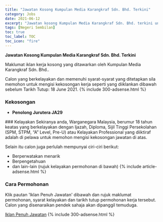 ```yaml
---
title: "Jawatan Kosong Kumpulan Media Karangkraf Sdn. Bhd. Terkini" 
category: Jobs 
date: 2021-06-12 
excerpt: "Jawatan kosong Kumpulan Media Karangkraf Sdn. Bhd. terkini untuk kekosongan Penolong Jurutera JA29" 
tags: [Negeri Sembilan] 
toc: true 
toc_label: TOC 
toc_icon: "fire" 
--- 
```


**Jawatan Kosong Kumpulan Media Karangkraf Sdn. Bhd. Terkini**

Maklumat iklan kerja kosong yang ditawarkan oleh Kumpulan Media Karangkraf Sdn. Bhd.. 

Calon yang berkelayakan dan memenuhi syarat-syarat yang ditetapkan sila memohon untuk mengisi kekosongan kerja seperti yang diiklankan dibawah sebelum Tarikh Tutup: 18 June 2021. 
{% include 300-adsense.html %} 
### Kekosongan 
<ul>
<li><strong>Penolong Jurutera JA29&#160;</strong></li>
</ul> 
### Kelayakan 
Sekiranya anda, Warganegara Malaysia, berumur 18 tahun keatas yang berkelayakan dengan Ijazah, Diploma, Sijil Tinggi Persekolahan (SPM, STPM, “A” Level, Pre-U) atau Kelayakan Professional yang diiktiraf adalah di pelawa untuk memohon mengisi kekosongan jawatan di atas.

Selain itu calon juga perlulah mempunyai ciri-ciri berikut:
- Berperwatakan menarik
- Berpengetahuan
- dan lain-lain (rujuk kelayakan permohonan di bawah) 
{% include article-adsense.html %} 
### Cara Permohonan 
Klik pautan 'Iklan Penuh Jawatan' dibawah dan rujuk maklumat permohonan, syarat kelayakan dan tarikh tutup permohonan kerja tersebut.
Calon yang disenaraikan pendek sahaja akan dipanggil temuduga.

<a href="http://infokerjaya.org/iklan-jawatan-hospital-tuanku-jaafar/" class="btn btn--info" target="_blank" rel="nofollow noopenner">Iklan Penuh Jawatan</a> 
{% include 300-adsense.html %} 